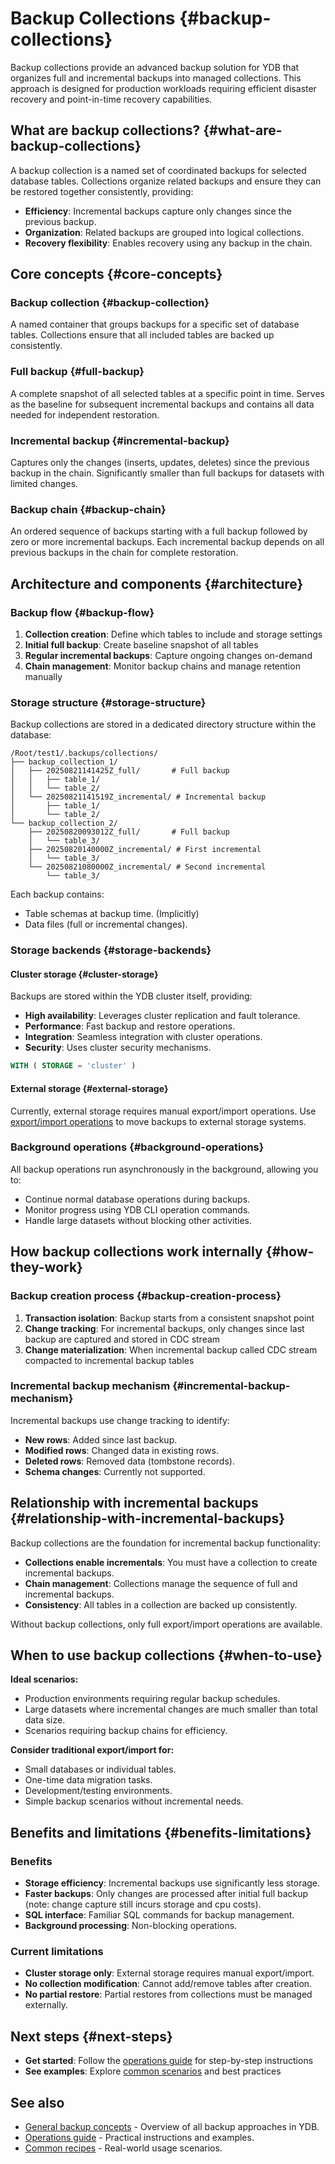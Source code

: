 # Backup Collections {#backup-collections}

Backup collections provide an advanced backup solution for YDB that organizes full and incremental backups into managed collections. This approach is designed for production workloads requiring efficient disaster recovery and point-in-time recovery capabilities.

## What are backup collections? {#what-are-backup-collections}

A backup collection is a named set of coordinated backups for selected database tables. Collections organize related backups and ensure they can be restored together consistently, providing:

- **Efficiency**: Incremental backups capture only changes since the previous backup.
- **Organization**: Related backups are grouped into logical collections.
- **Recovery flexibility**: Enables recovery using any backup in the chain.

## Core concepts {#core-concepts}

### Backup collection {#backup-collection}

A named container that groups backups for a specific set of database tables. Collections ensure that all included tables are backed up consistently.

### Full backup {#full-backup}

A complete snapshot of all selected tables at a specific point in time. Serves as the baseline for subsequent incremental backups and contains all data needed for independent restoration.

### Incremental backup {#incremental-backup}

Captures only the changes (inserts, updates, deletes) since the previous backup in the chain. Significantly smaller than full backups for datasets with limited changes.

### Backup chain {#backup-chain}

An ordered sequence of backups starting with a full backup followed by zero or more incremental backups. Each incremental backup depends on all previous backups in the chain for complete restoration.

## Architecture and components {#architecture}

### Backup flow {#backup-flow}

1. **Collection creation**: Define which tables to include and storage settings
2. **Initial full backup**: Create baseline snapshot of all tables
3. **Regular incremental backups**: Capture ongoing changes on-demand
4. **Chain management**: Monitor backup chains and manage retention manually

### Storage structure {#storage-structure}

Backup collections are stored in a dedicated directory structure within the database:

```text
/Root/test1/.backups/collections/
├── backup_collection_1/
│   ├── 20250821141425Z_full/       # Full backup
│   │   ├── table_1/
│   │   └── table_2/
│   └── 20250821141519Z_incremental/ # Incremental backup
│       ├── table_1/
│       └── table_2/
└── backup_collection_2/
    ├── 20250820093012Z_full/       # Full backup
    │   └── table_3/
    ├── 20250820140000Z_incremental/ # First incremental
    │   └── table_3/
    └── 20250821080000Z_incremental/ # Second incremental
        └── table_3/
```

Each backup contains:

- Table schemas at backup time. (Implicitly)
- Data files (full or incremental changes).

### Storage backends {#storage-backends}

#### Cluster storage {#cluster-storage}

Backups are stored within the YDB cluster itself, providing:

- **High availability**: Leverages cluster replication and fault tolerance.
- **Performance**: Fast backup and restore operations.
- **Integration**: Seamless integration with cluster operations.
- **Security**: Uses cluster security mechanisms.

```sql
WITH ( STORAGE = 'cluster' )
```

#### External storage {#external-storage}

Currently, external storage requires manual export/import operations. Use [export/import operations](../reference/ydb-cli/export-import/index.md) to move backups to external storage systems.

### Background operations {#background-operations}

All backup operations run asynchronously in the background, allowing you to:

- Continue normal database operations during backups.
- Monitor progress using YDB CLI operation commands.
- Handle large datasets without blocking other activities.

## How backup collections work internally {#how-they-work}

### Backup creation process {#backup-creation-process}

1. **Transaction isolation**: Backup starts from a consistent snapshot point
2. **Change tracking**: For incremental backups, only changes since last backup are captured and stored in CDC stream
3. **Change materialization**: When incremental backup called CDC stream compacted to incremental backup tables

### Incremental backup mechanism {#incremental-backup-mechanism}

Incremental backups use change tracking to identify:

- **New rows**: Added since last backup.
- **Modified rows**: Changed data in existing rows.  
- **Deleted rows**: Removed data (tombstone records).
- **Schema changes**: Currently not supported.

## Relationship with incremental backups {#relationship-with-incremental-backups}

Backup collections are the foundation for incremental backup functionality:

- **Collections enable incrementals**: You must have a collection to create incremental backups.
- **Chain management**: Collections manage the sequence of full and incremental backups.
- **Consistency**: All tables in a collection are backed up consistently.

Without backup collections, only full export/import operations are available.

## When to use backup collections {#when-to-use}

**Ideal scenarios:**

- Production environments requiring regular backup schedules.
- Large datasets where incremental changes are much smaller than total data size.
- Scenarios requiring backup chains for efficiency.

**Consider traditional export/import for:**

- Small databases or individual tables.
- One-time data migration tasks.
- Development/testing environments.
- Simple backup scenarios without incremental needs.

## Benefits and limitations {#benefits-limitations}

### Benefits

- **Storage efficiency**: Incremental backups use significantly less storage.
- **Faster backups**: Only changes are processed after initial full backup (note: change capture still incurs storage and cpu costs).
- **SQL interface**: Familiar SQL commands for backup management.
- **Background processing**: Non-blocking operations.

### Current limitations

- **Cluster storage only**: External storage requires manual export/import.
- **No collection modification**: Cannot add/remove tables after creation.
- **No partial restore**: Partial restores from collections must be managed externally.

## Next steps {#next-steps}

- **Get started**: Follow the [operations guide](../maintenance/manual/backup-collections.md) for step-by-step instructions
- **See examples**: Explore [common scenarios](../recipes/backup-collections.md) and best practices

## See also

- [General backup concepts](backup.md) - Overview of all backup approaches in YDB.
- [Operations guide](../maintenance/manual/backup-collections.md) - Practical instructions and examples.
- [Common recipes](../recipes/backup-collections.md) - Real-world usage scenarios.
